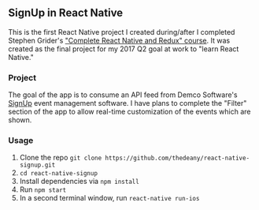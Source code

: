## SignUp in React Native
This is the first React Native project I created during/after I completed Stephen Grider's ["Complete React Native and Redux" course](https://www.udemy.com/the-complete-react-native-and-redux-course/). It was created as the final project for my 2017 Q2 goal at work to "learn React Native."

### Project
The goal of the app is to consume an API feed from Demco Software's [SignUp](http://demcosoftware.com/products/signup/) event management software. I have plans to complete the "Filter" section of the app to allow real-time customization of the events which are shown.

### Usage
1. Clone the repo `git clone https://github.com/thedeany/react-native-signup.git`
2. `cd react-native-signup`
3. Install dependencies via `npm install`
4. Run `npm start`
5. In a second terminal window, run `react-native run-ios`
